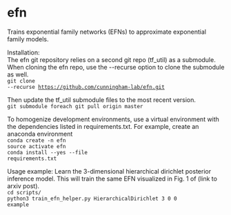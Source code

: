 # efn
Trains exponential family networks (EFNs) to approximate exponential family models.

Installation: <br/>
The efn git repository relies on a second git repo (tf_util) as a submodule.  When
cloning the efn repo, use the --recurse option to clone the submodule as well. </br>
<code>git clone --recurse https://github.com/cunningham-lab/efn.git </code>

Then update the tf_util submodule files to the most recent version. </br>
<code>git submodule foreach git pull origin master </code>

To homogenize development environments, use a virtual environment with the
dependencies listed in requirements.txt.  For example, create an anaconda
environment </br>
<code>conda create -n efn</code> </br>
<code>source activate efn</code> </br>
<code>conda install --yes --file requirements.txt</code> </br>

Usage example:
Learn the 3-dimensional hierarchical dirichlet posterior inference model.  This will
train the same EFN visualized in Fig. 1 of (link to arxiv post). </br>
<code>cd scripts/</code> </br>
<code>python3 train_efn_helper.py HierarchicalDirichlet 3 0 0 example</code> </br>
